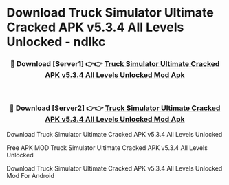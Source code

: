 # Download Truck Simulator Ultimate Cracked APK v5.3.4 All Levels Unlocked - ndlkc



<div align="center">
<h3>🔴 Download [Server1] 👉👉 <a href="https://momento.my/?title=Truck_Simulator_Ultimate_Cracked_APK_v5.3.4_All_Levels_Unlocked">Truck Simulator Ultimate Cracked APK v5.3.4 All Levels Unlocked Mod Apk</a></h3><br>

<h3>🔴 Download [Server2] 👉👉 <a href="https://momento.my/?title=Truck_Simulator_Ultimate_Cracked_APK_v5.3.4_All_Levels_Unlocked">Truck Simulator Ultimate Cracked APK v5.3.4 All Levels Unlocked Mod Apk</a></h3>
</div>



Download Truck Simulator Ultimate Cracked APK v5.3.4 All Levels Unlocked 

Free APK MOD Truck Simulator Ultimate Cracked APK v5.3.4 All Levels Unlocked 

Download Truck Simulator Ultimate Cracked APK v5.3.4 All Levels Unlocked Mod For Android
